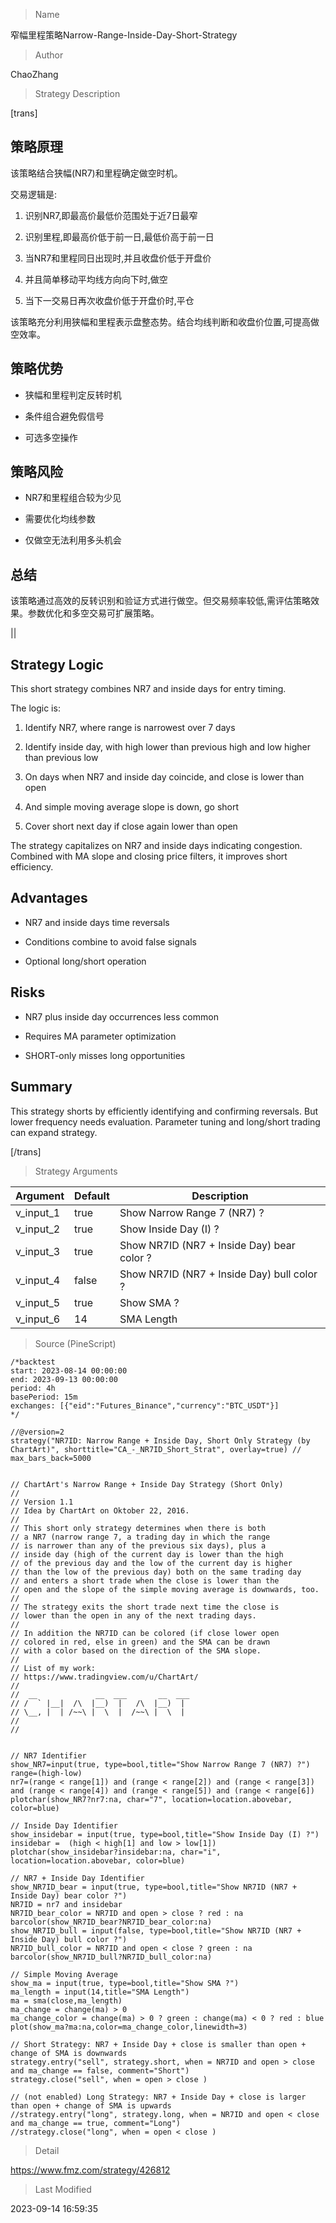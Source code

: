 
> Name

窄幅里程策略Narrow-Range-Inside-Day-Short-Strategy

> Author

ChaoZhang

> Strategy Description


[trans]  

## 策略原理

该策略结合狭幅(NR7)和里程确定做空时机。

交易逻辑是:

1. 识别NR7,即最高价最低价范围处于近7日最窄

2. 识别里程,即最高价低于前一日,最低价高于前一日

3. 当NR7和里程同日出现时,并且收盘价低于开盘价

4. 并且简单移动平均线方向向下时,做空

5. 当下一交易日再次收盘价低于开盘价时,平仓

该策略充分利用狭幅和里程表示盘整态势。结合均线判断和收盘价位置,可提高做空效率。

## 策略优势

- 狭幅和里程判定反转时机

- 条件组合避免假信号

- 可选多空操作

## 策略风险

- NR7和里程组合较为少见

- 需要优化均线参数

- 仅做空无法利用多头机会

## 总结

该策略通过高效的反转识别和验证方式进行做空。但交易频率较低,需评估策略效果。参数优化和多空交易可扩展策略。


||

## Strategy Logic

This short strategy combines NR7 and inside days for entry timing. 

The logic is:

1. Identify NR7, where range is narrowest over 7 days

2. Identify inside day, with high lower than previous high and low higher than previous low

3. On days when NR7 and inside day coincide, and close is lower than open

4. And simple moving average slope is down, go short

5. Cover short next day if close again lower than open

The strategy capitalizes on NR7 and inside days indicating congestion. Combined with MA slope and closing price filters, it improves short efficiency.

## Advantages

- NR7 and inside days time reversals

- Conditions combine to avoid false signals 

- Optional long/short operation

## Risks

- NR7 plus inside day occurrences less common

- Requires MA parameter optimization

- SHORT-only misses long opportunities 

## Summary

This strategy shorts by efficiently identifying and confirming reversals. But lower frequency needs evaluation. Parameter tuning and long/short trading can expand strategy.

[/trans]

> Strategy Arguments



|Argument|Default|Description|
|----|----|----|
|v_input_1|true|Show Narrow Range 7 (NR7) ?|
|v_input_2|true|Show Inside Day (I) ?|
|v_input_3|true|Show NR7ID (NR7 + Inside Day) bear color ?|
|v_input_4|false|Show NR7ID (NR7 + Inside Day) bull color ?|
|v_input_5|true|Show SMA ?|
|v_input_6|14|SMA Length|


> Source (PineScript)

``` pinescript
/*backtest
start: 2023-08-14 00:00:00
end: 2023-09-13 00:00:00
period: 4h
basePeriod: 15m
exchanges: [{"eid":"Futures_Binance","currency":"BTC_USDT"}]
*/

//@version=2
strategy("NR7ID: Narrow Range + Inside Day, Short Only Strategy (by ChartArt)", shorttitle="CA_-_NR7ID_Short_Strat", overlay=true) // max_bars_back=5000


// ChartArt's Narrow Range + Inside Day Strategy (Short Only)
//
// Version 1.1
// Idea by ChartArt on Oktober 22, 2016.
//
// This short only strategy determines when there is both
// a NR7 (narrow range 7, a trading day in which the range
// is narrower than any of the previous six days), plus a
// inside day (high of the current day is lower than the high
// of the previous day and the low of the current day is higher
// than the low of the previous day) both on the same trading day
// and enters a short trade when the close is lower than the
// open and the slope of the simple moving average is downwards, too.
//
// The strategy exits the short trade next time the close is
// lower than the open in any of the next trading days.
//
// In addition the NR7ID can be colored (if close lower open
// colored in red, else in green) and the SMA can be drawn
// with a color based on the direction of the SMA slope.
//
// List of my work: 
// https://www.tradingview.com/u/ChartArt/
// 
//  __             __  ___       __  ___ 
// /  ` |__|  /\  |__)  |   /\  |__)  |  
// \__, |  | /~~\ |  \  |  /~~\ |  \  |  
// 
// 


// NR7 Identifier
show_NR7=input(true, type=bool,title="Show Narrow Range 7 (NR7) ?")
range=(high-low)
nr7=(range < range[1]) and (range < range[2]) and (range < range[3]) and (range < range[4]) and (range < range[5]) and (range < range[6])
plotchar(show_NR7?nr7:na, char="7", location=location.abovebar, color=blue)

// Inside Day Identifier
show_insidebar = input(true, type=bool,title="Show Inside Day (I) ?")
insidebar =  (high < high[1] and low > low[1])
plotchar(show_insidebar?insidebar:na, char="i", location=location.abovebar, color=blue)

// NR7 + Inside Day Identifier
show_NR7ID_bear = input(true, type=bool,title="Show NR7ID (NR7 + Inside Day) bear color ?")
NR7ID = nr7 and insidebar
NR7ID_bear_color = NR7ID and open > close ? red : na
barcolor(show_NR7ID_bear?NR7ID_bear_color:na)
show_NR7ID_bull = input(false, type=bool,title="Show NR7ID (NR7 + Inside Day) bull color ?")
NR7ID_bull_color = NR7ID and open < close ? green : na
barcolor(show_NR7ID_bull?NR7ID_bull_color:na)

// Simple Moving Average
show_ma = input(true, type=bool,title="Show SMA ?")
ma_length = input(14,title="SMA Length")
ma = sma(close,ma_length)
ma_change = change(ma) > 0
ma_change_color = change(ma) > 0 ? green : change(ma) < 0 ? red : blue
plot(show_ma?ma:na,color=ma_change_color,linewidth=3)

// Short Strategy: NR7 + Inside Day + close is smaller than open + change of SMA is downwards
strategy.entry("sell", strategy.short, when = NR7ID and open > close and ma_change == false, comment="Short")
strategy.close("sell", when = open > close )

// (not enabled) Long Strategy: NR7 + Inside Day + close is larger than open + change of SMA is upwards
//strategy.entry("long", strategy.long, when = NR7ID and open < close and ma_change == true, comment="Long")
//strategy.close("long", when = open < close )
```

> Detail

https://www.fmz.com/strategy/426812

> Last Modified

2023-09-14 16:59:35
